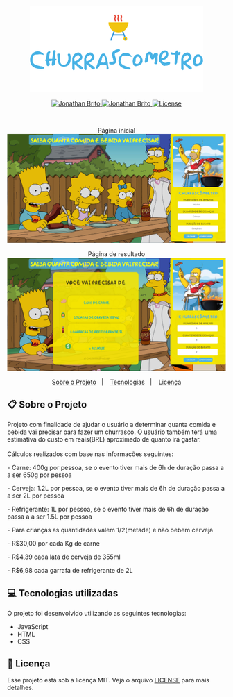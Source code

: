 <p align="center">
   <img src="readme_images/logo.png" alt="Churrascometro"/>
</p>

<p align="center">	
  <a href="https://www.linkedin.com/in/jonathan-brito-0116181b8/">
    <img alt="Jonathan Brito" src="https://img.shields.io/badge/-JonathanBrito-FFE162?style=flat&logo=Linkedin&logoColor=black" />
  </a>

  <a href="mailto:jonathan.brito.15@protonmail.com?subject=Contato">
    <img alt="Jonathan Brito" src="https://img.shields.io/badge/-jonathan.brito.15@pm.me-FFE162?style=flat-square&logo=Gmail&logoColor=black"/>
  </a>
  <a href="https://github.com/JonathanCB99/churrascometro-simpsons/blob/main/LICENSE">
    <img alt="License" src="https://img.shields.io/badge/license-MIT-FFE162">
  </a>
</p>

<br/>

<p align="center">Página inicial
  <img alt="mockup" src="readme_images/pg1.png" width="900px">
</p>

<p align="center">Página de resultado
  <img alt="mockup" src="readme_images/pg2.png" width="900px">
</p>

<p align="center">
  <a href="#clipboard-sobre-o-projeto">Sobre o Projeto</a>&nbsp;&nbsp;&nbsp;|&nbsp;&nbsp;&nbsp;
  <a href="#computer-tecnologias-utilizadas">Tecnologias</a>&nbsp;&nbsp;&nbsp;|&nbsp;&nbsp;&nbsp;
  <a href="#computer-tecnologias-utilizadas">Licença</a>
</p>

## :clipboard: Sobre o Projeto

Projeto com finalidade de ajudar o usuário a determinar quanta comida e bebida vai precisar para fazer um churrasco. 
O usuário também terá uma estimativa do custo em reais(BRL) aproximado de quanto irá gastar.
</br>
</br>
Cálculos realizados com base nas informações seguintes:
</br>
<p>- Carne: 400g por pessoa, se o evento tiver mais de 6h de duração passa a a ser 650g por pessoa</p>
<p>- Cerveja: 1.2L por pessoa, se o evento tiver mais de 6h de duração passa a a ser 2L por pessoa</p>
<p>- Refrigerante: 1L por pessoa, se o evento tiver mais de 6h de duração passa a a ser 1.5L por pessoa</p>
<p>- Para crianças as quantidades valem 1/2(metade) e não bebem cerveja</p>

<p>- R$30,00 por cada Kg de carne </p>
<p>- R$4,39 cada lata de cerveja de 355ml</p>
<p>- R$6,98 cada garrafa de refrigerante de 2L</p>


## :computer: Tecnologias utilizadas

O projeto foi desenvolvido utilizando as seguintes tecnologias:

- JavaScript
- HTML
- CSS

## :closed_book: Licença

Esse projeto está sob a licença MIT. Veja o arquivo [LICENSE](https://github.com/JonathanCB99/churrascometro-simpsons/blob/main/LICENSE) para mais detalhes.


